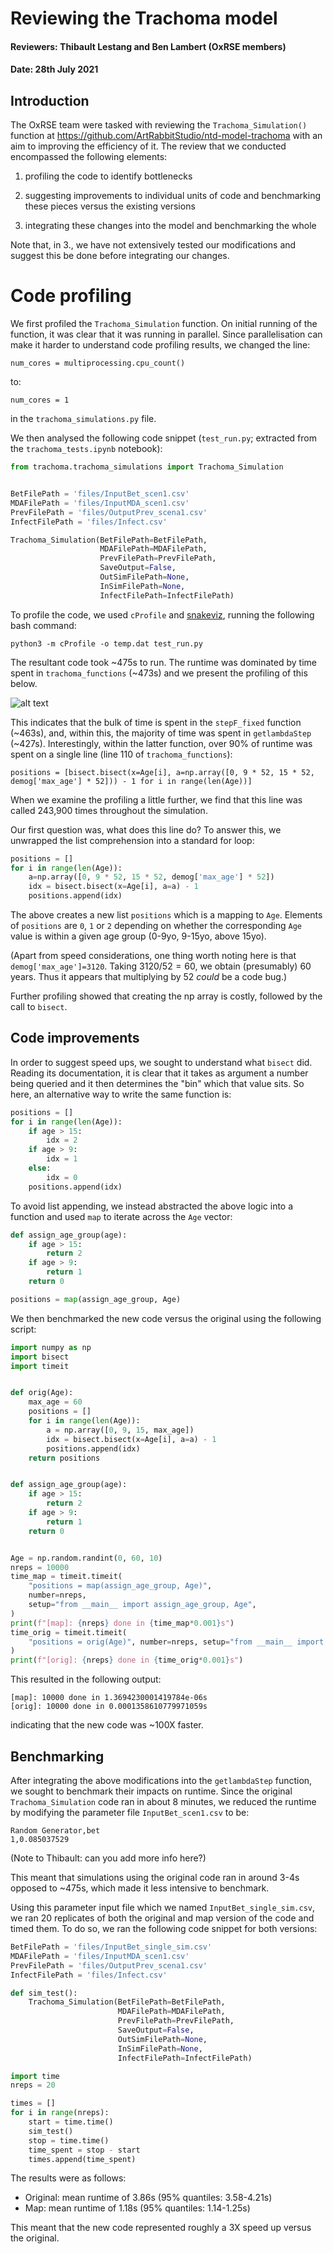 # Reviewing the Trachoma model

#### Reviewers: Thibault Lestang and Ben Lambert (OxRSE members)

#### Date: 28th July 2021

## Introduction

The OxRSE team were tasked with reviewing the `Trachoma_Simulation()` function at https://github.com/ArtRabbitStudio/ntd-model-trachoma with an aim to improving the efficiency of it. The review that we conducted encompassed the following elements:

1. profiling the code to identify bottlenecks

2. suggesting improvements to individual units of code and benchmarking these pieces versus the existing versions

3. integrating these changes into the model and benchmarking the whole 

Note that, in 3., we have not extensively tested our modifications and suggest this be done before integrating our changes.



# Code profiling

We first profiled the `Trachoma_Simulation` function. On initial running of the function, it was clear that it was running in parallel. Since parallelisation can make it harder to understand code profiling results, we changed the line:

`num_cores = multiprocessing.cpu_count()`

to:

`num_cores = 1`

in the `trachoma_simulations.py` file.

We then analysed the following code snippet (`test_run.py`; extracted from the `trachoma_tests.ipynb` notebook):

```python
from trachoma.trachoma_simulations import Trachoma_Simulation


BetFilePath = 'files/InputBet_scen1.csv'
MDAFilePath = 'files/InputMDA_scen1.csv'
PrevFilePath = 'files/OutputPrev_scena1.csv'
InfectFilePath = 'files/Infect.csv'

Trachoma_Simulation(BetFilePath=BetFilePath,
                    MDAFilePath=MDAFilePath,
                    PrevFilePath=PrevFilePath,
                    SaveOutput=False,
                    OutSimFilePath=None,
                    InSimFilePath=None,
                    InfectFilePath=InfectFilePath)
```

To profile the code, we used `cProfile` and [snakeviz](https://jiffyclub.github.io/snakeviz/), running the following bash command:

`python3 -m cProfile -o temp.dat test_run.py`

The resultant code took ~475s to run. The runtime was dominated by time spent in `trachoma_functions` (~473s) and we present the profiling of this below.

![alt text](full_profile.png "Title")

This indicates that the bulk of time is spent in the `stepF_fixed` function (~463s), and, within this, the majority of time was spent in `getlambdaStep` (~427s). Interestingly, within the latter function, over 90% of runtime was spent on a single line (line 110 of `trachoma_functions`):

`positions = [bisect.bisect(x=Age[i], a=np.array([0, 9 * 52, 15 * 52, demog['max_age'] * 52])) - 1 for i in range(len(Age))]`

When we examine the profiling a little further, we find that this line was called 243,900 times throughout the simulation.

Our first question was, what does this line do? To answer this, we unwrapped the list comprehension into a standard for loop:

```python
positions = []
for i in range(len(Age)):
    a=np.array([0, 9 * 52, 15 * 52, demog['max_age'] * 52])
    idx = bisect.bisect(x=Age[i], a=a) - 1
    positions.append(idx)
```

The above creates a new list `positions` which is a mapping to `Age`. Elements of `positions` are `0`, `1` or `2` depending on whether the corresponding `Age` value is within a given age group (0-9yo, 9-15yo, above 15yo).

(Apart from speed considerations, one thing worth noting here is that `demog['max_age']=3120`. Taking $3120 / 52=60$, we obtain (presumably) 60 years. Thus it appears that multiplying by 52 *could* be a code bug.)  

Further profiling showed that creating the np array is costly, followed by the call to `bisect`.

## Code improvements

In order to suggest speed ups, we sought to understand what `bisect` did. Reading its documentation, it is clear that it takes as argument a number being queried and it then determines the "bin" which that value sits. So here, an alternative way to write the same function is:

```python
positions = []
for i in range(len(Age)):
    if age > 15:
        idx = 2
    if age > 9:
        idx = 1
    else:
        idx = 0
    positions.append(idx)
```

To avoid list appending, we instead abstracted the above logic into a function and used `map` to iterate across the `Age` vector:

```python
def assign_age_group(age):
    if age > 15:
        return 2
    if age > 9:
        return 1
    return 0

positions = map(assign_age_group, Age)
```

We then benchmarked the new code versus the original using the following script:

```python
import numpy as np
import bisect
import timeit


def orig(Age):
    max_age = 60
    positions = []
    for i in range(len(Age)):
        a = np.array([0, 9, 15, max_age])
        idx = bisect.bisect(x=Age[i], a=a) - 1
        positions.append(idx)
    return positions


def assign_age_group(age):
    if age > 15:
        return 2
    if age > 9:
        return 1
    return 0


Age = np.random.randint(0, 60, 10)
nreps = 10000
time_map = timeit.timeit(
    "positions = map(assign_age_group, Age)",
    number=nreps,
    setup="from __main__ import assign_age_group, Age",
)
print(f"[map]: {nreps} done in {time_map*0.001}s")
time_orig = timeit.timeit(
    "positions = orig(Age)", number=nreps, setup="from __main__ import orig, Age"
)
print(f"[orig]: {nreps} done in {time_orig*0.001}s")
```

This resulted in the following output:

```
[map]: 10000 done in 1.3694230001419784e-06s
[orig]: 10000 done in 0.0001358610779971059s
```

indicating that the new code was ~100X faster.

## Benchmarking

After integrating the above modifications into the `getlambdaStep` function, we sought to benchmark their impacts on runtime. Since the original `Trachoma_Simulation` code ran in about 8 minutes, we reduced the runtime by modifying the parameter file `InputBet_scen1.csv` to be:

```csv
Random Generator,bet
1,0.085037529
```

(Note to Thibault: can you add more info here?)

This meant that simulations using the original code ran in around 3-4s opposed to ~475s, which made it less intensive to benchmark. 

Using this parameter input file which we named `InputBet_single_sim.csv`, we ran 20 replicates of both the original and map version of the code and timed them. To do so, we ran the following code snippet for both versions:

```python
BetFilePath = 'files/InputBet_single_sim.csv'  
MDAFilePath = 'files/InputMDA_scen1.csv' 
PrevFilePath = 'files/OutputPrev_scena1.csv'
InfectFilePath = 'files/Infect.csv'

def sim_test():
    Trachoma_Simulation(BetFilePath=BetFilePath,
                        MDAFilePath=MDAFilePath,
                        PrevFilePath=PrevFilePath,
                        SaveOutput=False,
                        OutSimFilePath=None,
                        InSimFilePath=None,
                        InfectFilePath=InfectFilePath)

import time
nreps = 20

times = []
for i in range(nreps):
    start = time.time()
    sim_test()
    stop = time.time()
    time_spent = stop - start
    times.append(time_spent)
```

The results were as follows:

* Original: mean runtime of 3.86s (95% quantiles: 3.58-4.21s)
* Map: mean runtime of 1.18s (95% quantiles: 1.14-1.25s)

This meant that the new code represented roughly a 3X speed up versus the original.